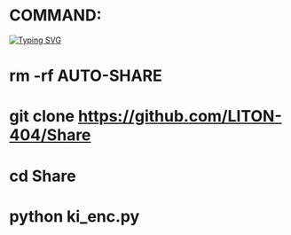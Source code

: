 # COMMAND:
[![Typing SVG](https://readme-typing-svg.demolab.com?font=Fira+Code&pause=1000&color=F70000&width=435&lines=FB++LITON-404+-AUTO-SHARE+Tool+is+Free+)](https://git.io/typing-svg)


# rm -rf AUTO-SHARE
# git clone https://github.com/LITON-404/Share
# cd Share
# python ki_enc.py
